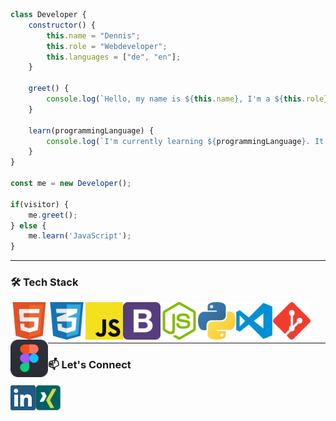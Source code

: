 ```javascript
class Developer {
    constructor() {
        this.name = "Dennis";
        this.role = "Webdeveloper";
        this.languages = ["de", "en"];
    }
    
    greet() {
        console.log(`Hello, my name is ${this.name}, I'm a ${this.role}. Nice to meet you! :)`);
    }
    
    learn(programmingLanguage) {
        console.log(`I'm currently learning ${programmingLanguage}. It is so much fun!`);
    }
}

const me = new Developer();

if(visitor) {
    me.greet();    
} else {
    me.learn('JavaScript');
}


```
---

### 🛠 Tech Stack
<!-- languages -->
<a href="https://github.com/Reaper922" target="_blank"> 
<img align="left" src="https://github.com/Reaper922/Reaper922/blob/main/images/html.png" alt="HTML" width="60px" />
</a>

<a href="https://github.com/Reaper922" target="_blank"> 
<img align="left" src="https://github.com/Reaper922/Reaper922/blob/main/images/css.png" alt="CSS" width="60px" />
</a>

<a href="https://github.com/Reaper922" target="_blank"> 
<img align="left" src="https://github.com/Reaper922/Reaper922/blob/main/images/javascript.png" alt="JavaScript" width="60px" />
</a>

<a href="https://github.com/Reaper922" target="_blank"> 
<img align="left" src="https://github.com/Reaper922/Reaper922/blob/main/images/bootstrap.png" alt="Bootstrap" width="60px" />
</a>

<a href="https://github.com/Reaper922" target="_blank"> 
<img align="left" src="https://github.com/Reaper922/Reaper922/blob/main/images/node.png" alt="Node JS" width="60px" />
</a>

<a href="https://github.com/Reaper922" target="_blank"> 
<img align="left" src="https://github.com/Reaper922/Reaper922/blob/main/images/python.png" alt="Python" width="60px" />
</a>

<!-- tools -->
<a href="https://github.com/Reaper922" target="_blank"> 
<img align="left" src="https://github.com/Reaper922/Reaper922/blob/main/images/visual-studio-code.png" alt="VS Code" width="60px" />
</a>

<a href="https://github.com/Reaper922" target="_blank"> 
<img align="left" src="https://github.com/Reaper922/Reaper922/blob/main/images/git.png?raw=true" alt="Git" width="60px" />
</a>

<a href="https://github.com/Reaper922" target="_blank"> 
<img align="left" src="https://github.com/Reaper922/Reaper922/blob/main/images/figma.png" alt="Figma" width="60px" />
</a>

<br/><br/><br/>

---

### 📫 Let's Connect

<a href="https://www.linkedin.com/in/dennis-ammen-6574a723b">
  <img align="left" alt="LinkedIn" width="40px" src="https://github.com/Reaper922/Reaper922/blob/main/images/linkedin.png" />
</a>
<a href="https://www.xing.com/profile/Dennis_Ammen/cv">
  <img align="left" alt="Xing" width="40px" src="https://github.com/Reaper922/Reaper922/blob/main/images/xing.png" />
</a>



<!--
- 🔭 I’m currently working on ...
- 🌱 I’m currently learning ...
- 👯 I’m looking to collaborate on ...
- 🤔 I’m looking for help with ...
- 💬 Ask me about ...
- 📫 How to reach me: ...
- 😄 Pronouns: ...
- ⚡ Fun fact: ...
-->
